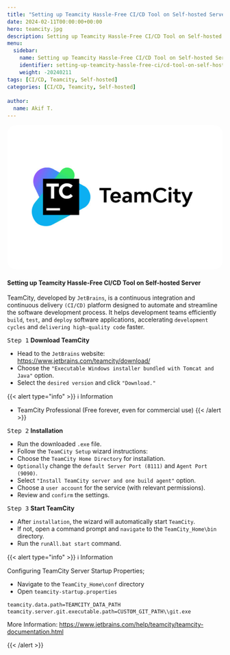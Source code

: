 ```yaml
---
title: "Setting up Teamcity Hassle-Free CI/CD Tool on Self-hosted Server"
date: 2024-02-11T00:00:00+00:00
hero: teamcity.jpg
description: Setting up Teamcity Hassle-Free CI/CD Tool on Self-hosted Server
menu:
  sidebar:
    name: Setting up Teamcity Hassle-Free CI/CD Tool on Self-hosted Server
    identifier: setting-up-teamcity-hassle-free-ci/cd-tool-on-self-hosted-server
    weight: -20240211
tags: [CI/CD, Teamcity, Self-hosted]
categories: [CI/CD, Teamcity, Self-hosted]

author:
  name: Akif T.
---
```


<p style="text-align: center;">
<img src="teamcity.jpg" alt="teamcity" title="teamcity" style="border-radius: 20px;"><br>
<p>

#### **Setting up Teamcity Hassle-Free CI/CD Tool on Self-hosted Server**

TeamCity, developed by ```JetBrains```, is a continuous integration and continuous delivery ```(CI/CD)``` platform designed to automate and streamline the software development process. It helps development teams efficiently ```build```, ```test```, and ```deploy``` software applications, accelerating ```development cycles``` and ```delivering high-quality code``` faster.


<kbd>Step 1</kbd> <b>Download TeamCity</b>
- Head to the ```JetBrains``` website: https://www.jetbrains.com/teamcity/download/
- Choose the ```"Executable Windows installer bundled with Tomcat and Java"``` option.
- Select the ```desired version``` and click ```"Download."```

{{< alert type="info" >}}
ℹ️ Information
- TeamCity Professional (Free forever, even for commercial use)
{{< /alert >}}


<kbd>Step 2</kbd> <b>Installation</b>
- Run the downloaded ```.exe``` file.
- Follow the ```TeamCity Setup``` wizard instructions:
- Choose the ```TeamCity Home Directory``` for installation.
- ```Optionally``` change the ```default Server Port (8111)``` and ```Agent Port (9090)```.
- Select ```"Install TeamCity server and one build agent"``` option.
- Choose a ```user account``` for the service (with relevant permissions).
- Review and ```confirm``` the settings.


<kbd>Step 3</kbd> <b>Start TeamCity</b>
- After ```installation```, the wizard will automatically start ```TeamCity```.
- If not, open a command prompt and ```navigate``` to the ```TeamCity_Home\bin``` directory.
- Run the ```runAll.bat start``` command.


{{< alert type="info" >}}
ℹ️ Information

Configuring TeamCity Server Startup Properties;
- Navigate to the ```TeamCity_Home\conf``` directory
- Open ```teamcity-startup.properties```
```
teamcity.data.path=TEAMCITY_DATA_PATH
teamcity.server.git.executable.path=CUSTOM_GIT_PATH\\git.exe
```

More Information: https://www.jetbrains.com/help/teamcity/teamcity-documentation.html

{{< /alert >}}
